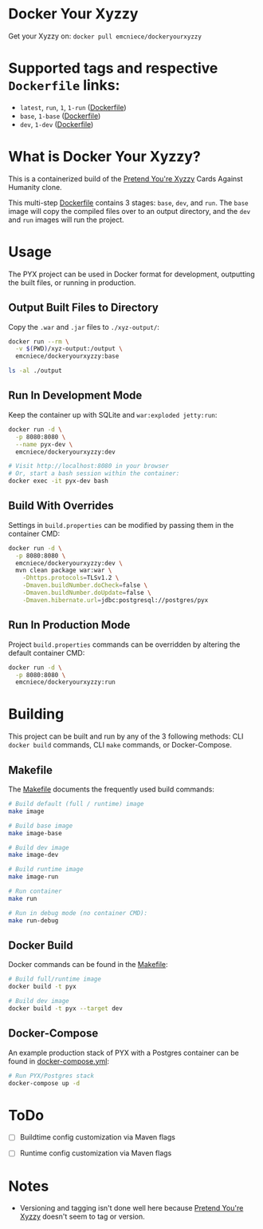 # Docker Your Xyzzy

Get your Xyzzy on: `docker pull emcniece/dockeryourxyzzy`

# Supported tags and respective `Dockerfile` links:

- `latest`, `run`, `1`, `1-run` ([Dockerfile](./Dockerfile))
- `base`, `1-base` ([Dockerfile](./Dockerfile))
- `dev`, `1-dev` ([Dockerfile](./Dockerfile))

# What is Docker Your Xyzzy?

This is a containerized build of the [Pretend You're Xyzzy](https://github.com/ajanata/PretendYoureXyzzy) Cards Against Humanity clone.

This multi-step [Dockerfile](./Dockerfile) contains 3 stages: `base`, `dev`, and `run`. The `base` image will copy the compiled files over to an output directory, and the `dev` and `run` images will run the project.


# Usage

The PYX project can be used in Docker format for development, outputting the built files, or running in production.

## Output Built Files to Directory

Copy the `.war` and `.jar` files to `./xyz-output/`:

```sh
docker run --rm \
  -v $(PWD)/xyz-output:/output \
  emcniece/dockeryourxyzzy:base

ls -al ./output
```

## Run In Development Mode

Keep the container up with SQLite and `war:exploded jetty:run`:

```sh
docker run -d \
  -p 8080:8080 \
  --name pyx-dev \
  emcniece/dockeryourxyzzy:dev

# Visit http://localhost:8080 in your browser
# Or, start a bash session within the container:
docker exec -it pyx-dev bash
```


## Build With Overrides

Settings in `build.properties` can be modified by passing them in the container CMD:

```sh
docker run -d \
  -p 8080:8080 \
  emcniece/dockeryourxyzzy:dev \
  mvn clean package war:war \
    -Dhttps.protocols=TLSv1.2 \
    -Dmaven.buildNumber.doCheck=false \
    -Dmaven.buildNumber.doUpdate=false \
    -Dmaven.hibernate.url=jdbc:postgresql://postgres/pyx
```


## Run In Production Mode

Project `build.properties` commands can be overridden by altering the default container CMD:

```sh
docker run -d \
  -p 8080:8080 \
  emcniece/dockeryourxyzzy:run
```



# Building

This project can be built and run by any of the 3 following methods: CLI `docker build` commands, CLI `make` commands, or Docker-Compose.

## Makefile

The [Makefile](./Makefile) documents the frequently used build commands:

```sh
# Build default (full / runtime) image
make image

# Build base image
make image-base

# Build dev image
make image-dev

# Build runtime image
make image-run

# Run container
make run

# Run in debug mode (no container CMD):
make run-debug
```


## Docker Build

Docker commands can be found in the [Makefile](./Makefile):

```sh
# Build full/runtime image
docker build -t pyx

# Build dev image
docker build -t pyx --target dev
```

## Docker-Compose

An example production stack of PYX with a Postgres container can be found in [docker-compose.yml](./docker-compose.yml):

```sh
# Run PYX/Postgres stack
docker-compose up -d
```

# ToDo

- [ ] Buildtime config customization via Maven flags
- [ ] Runtime config customization via Maven flags


# Notes

- Versioning and tagging isn't done well here because [Pretend You're Xyzzy](https://github.com/ajanata/PretendYoureXyzzy) doesn't seem to tag or version.